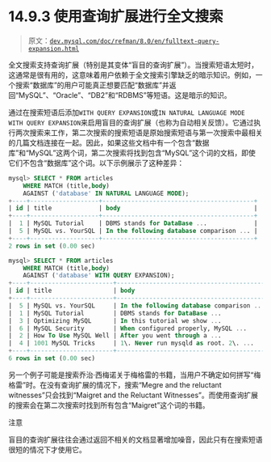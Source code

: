 # 14.9.3 使用查询扩展进行全文搜索

> 原文：[`dev.mysql.com/doc/refman/8.0/en/fulltext-query-expansion.html`](https://dev.mysql.com/doc/refman/8.0/en/fulltext-query-expansion.html)

全文搜索支持查询扩展（特别是其变体“盲目的查询扩展”）。当搜索短语太短时，这通常是很有用的，这意味着用户依赖于全文搜索引擎缺乏的暗示知识。例如，一个搜索“数据库”的用户可能真正想要匹配“数据库”并返回“MySQL”、“Oracle”、“DB2”和“RDBMS”等短语。这是暗示的知识。

通过在搜索短语后添加`WITH QUERY EXPANSION`或`IN NATURAL LANGUAGE MODE WITH QUERY EXPANSION`来启用盲目的查询扩展（也称为自动相关反馈）。它通过执行两次搜索来工作，第二次搜索的搜索短语是原始搜索短语与第一次搜索中最相关的几篇文档连接在一起。因此，如果这些文档中有一个包含“数据库”和“MySQL”这两个词，第二次搜索将找到包含“MySQL”这个词的文档，即使它们不包含“数据库”这个词。以下示例展示了这种差异：

```sql
mysql> SELECT * FROM articles
    WHERE MATCH (title,body)
    AGAINST ('database' IN NATURAL LANGUAGE MODE);
+----+-------------------+------------------------------------------+
| id | title             | body                                     |
+----+-------------------+------------------------------------------+
|  1 | MySQL Tutorial    | DBMS stands for DataBase ...             |
|  5 | MySQL vs. YourSQL | In the following database comparison ... |
+----+-------------------+------------------------------------------+
2 rows in set (0.00 sec)

mysql> SELECT * FROM articles
    WHERE MATCH (title,body)
    AGAINST ('database' WITH QUERY EXPANSION);
+----+-----------------------+------------------------------------------+
| id | title                 | body                                     |
+----+-----------------------+------------------------------------------+
|  5 | MySQL vs. YourSQL     | In the following database comparison ... |
|  1 | MySQL Tutorial        | DBMS stands for DataBase ...             |
|  3 | Optimizing MySQL      | In this tutorial we show ...             |
|  6 | MySQL Security        | When configured properly, MySQL ...      |
|  2 | How To Use MySQL Well | After you went through a ...             |
|  4 | 1001 MySQL Tricks     | 1\. Never run mysqld as root. 2\. ...      |
+----+-----------------------+------------------------------------------+
6 rows in set (0.00 sec)
```

另一个例子可能是搜索乔治·西梅诺关于梅格雷的书籍，当用户不确定如何拼写“梅格雷”时。在没有查询扩展的情况下，搜索“Megre and the reluctant witnesses”只会找到“Maigret and the Reluctant Witnesses”。而使用查询扩展的搜索会在第二次搜索时找到所有包含“Maigret”这个词的书籍。

注意

盲目的查询扩展往往会通过返回不相关的文档显著增加噪音，因此只有在搜索短语很短的情况下才使用它。
